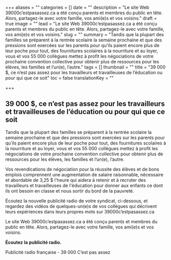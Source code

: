 +++
aliases = ""
categories = []
date = ""
description = "Le site Web 39000c’estpasassez.ca a été conçu parents et membres du public en tête. Alors, partagez-le avec votre famille, vos ami(e)s et vos voisins."
draft = true
image = ""
lead = "Le site Web 39000c’estpasassez.ca a été conçu parents et membres du public en tête. Alors, partagez-le avec votre famille, vos ami(e)s et vos voisins."
slug = ""
summary = "Tandis que la plupart des familles se préparent à la rentrée scolaire la semaine prochaine et que des pressions sont exercées sur les parents pour qu’ils paient encore plus de leur poche pour tout, des fournitures scolaires à la nourriture et au loyer, vous et vos 55 000 collègues mettez à profit les négociations de votre prochaine convention collective pour obtenir plus de ressources pour les élèves, les familles et l’un(e), l’autre."
tags = []
thumbnail = ""
title = "39 000 $, ce n’est pas assez pour les  travailleurs et travailleuses de l’éducation ou pour qui que ce soit"
toc = false
translationKey = ""

+++
## **39 000 $, ce n’est pas assez pour les travailleurs et travailleuses de l’éducation ou pour qui que ce soit**

Tandis que la plupart des familles se préparent à la rentrée scolaire la semaine prochaine et que des pressions sont exercées sur les parents pour qu’ils paient encore plus de leur poche pour tout, des fournitures scolaires à la nourriture et au loyer, vous et vos 55 000 collègues mettez à profit les négociations de votre prochaine convention collective pour obtenir plus de ressources pour les élèves, les familles et l’un(e), l’autre.

Vos revendications de négociation pour la réussite des élèves et de bons emplois comprennent une augmentation de salaire raisonnable, nécessaire et abordable de 3,25 $ l'heure qui aidera à retenir et à recruter des travailleurs et travailleuses de l'éducation pour donner aux enfants ce dont ils ont besoin en classe et nous sortir du bord de la pauvreté.

Écoutez la nouvelle publicité radio de votre syndicat, ci-dessous, et regardez des vidéos de quelques-un(e)s de vos collègues qui décrivent leurs expériences dans leurs propres mots sur 39000c’estpasassez.ca

Le site Web 39000c’estpasassez.ca a été conçu parents et membres du public en tête. Alors, partagez-le avec votre famille, vos ami(e)s et vos voisins.

**Écoutez la publicité radio.**

Publicité radio française - 39 000 C’est pas assez
